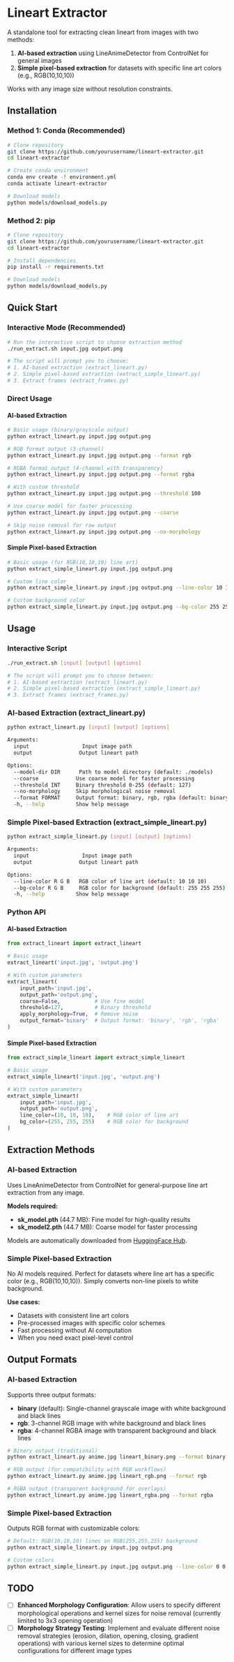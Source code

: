 # Lineart Extractor

A standalone tool for extracting clean lineart from images with two methods:
1. **AI-based extraction** using LineAnimeDetector from ControlNet for general images
2. **Simple pixel-based extraction** for datasets with specific line art colors (e.g., RGB(10,10,10))

Works with any image size without resolution constraints.

## Installation

### Method 1: Conda (Recommended)

```bash
# Clone repository
git clone https://github.com/yourusername/lineart-extractor.git
cd lineart-extractor

# Create conda environment
conda env create -f environment.yml
conda activate lineart-extractor

# Download models
python models/download_models.py
```

### Method 2: pip

```bash
# Clone repository
git clone https://github.com/yourusername/lineart-extractor.git
cd lineart-extractor

# Install dependencies
pip install -r requirements.txt

# Download models
python models/download_models.py
```

## Quick Start

### Interactive Mode (Recommended)

```bash
# Run the interactive script to choose extraction method
./run_extract.sh input.jpg output.png

# The script will prompt you to choose:
# 1. AI-based extraction (extract_lineart.py)
# 2. Simple pixel-based extraction (extract_simple_lineart.py)
# 3. Extract frames (extract_frames.py)
```

### Direct Usage

#### AI-based Extraction
```bash
# Basic usage (binary/grayscale output)
python extract_lineart.py input.jpg output.png

# RGB format output (3-channel)
python extract_lineart.py input.jpg output.png --format rgb

# RGBA format output (4-channel with transparency)
python extract_lineart.py input.jpg output.png --format rgba

# With custom threshold
python extract_lineart.py input.jpg output.png --threshold 100

# Use coarse model for faster processing
python extract_lineart.py input.jpg output.png --coarse

# Skip noise removal for raw output
python extract_lineart.py input.jpg output.png --no-morphology
```

#### Simple Pixel-based Extraction
```bash
# Basic usage (for RGB(10,10,10) line art)
python extract_simple_lineart.py input.jpg output.png

# Custom line color
python extract_simple_lineart.py input.jpg output.png --line-color 10 10 10

# Custom background color
python extract_simple_lineart.py input.jpg output.png --bg-color 255 255 255
```

## Usage

### Interactive Script

```bash
./run_extract.sh [input] [output] [options]

# The script will prompt you to choose between:
# 1. AI-based extraction (extract_lineart.py)
# 2. Simple pixel-based extraction (extract_simple_lineart.py)
# 3. Extract frames (extract_frames.py)
```

### AI-based Extraction (extract_lineart.py)

```bash
python extract_lineart.py [input] [output] [options]

Arguments:
  input                 Input image path
  output               Output lineart path

Options:
  --model-dir DIR      Path to model directory (default: ./models)
  --coarse            Use coarse model for faster processing
  --threshold INT     Binary threshold 0-255 (default: 127)
  --no-morphology     Skip morphological noise removal
  --format FORMAT     Output format: binary, rgb, rgba (default: binary)
  -h, --help          Show help message
```

### Simple Pixel-based Extraction (extract_simple_lineart.py)

```bash
python extract_simple_lineart.py [input] [output] [options]

Arguments:
  input                 Input image path
  output               Output lineart path

Options:
  --line-color R G B   RGB color of line art (default: 10 10 10)
  --bg-color R G B     RGB color for background (default: 255 255 255)
  -h, --help          Show help message
```

### Python API

#### AI-based Extraction
```python
from extract_lineart import extract_lineart

# Basic usage
extract_lineart('input.jpg', 'output.png')

# With custom parameters
extract_lineart(
    input_path='input.jpg',
    output_path='output.png',
    coarse=False,           # Use fine model
    threshold=127,          # Binary threshold
    apply_morphology=True,  # Remove noise
    output_format='binary'  # Output format: 'binary', 'rgb', 'rgba'
)
```

#### Simple Pixel-based Extraction
```python
from extract_simple_lineart import extract_simple_lineart

# Basic usage
extract_simple_lineart('input.jpg', 'output.png')

# With custom parameters
extract_simple_lineart(
    input_path='input.jpg',
    output_path='output.png',
    line_color=(10, 10, 10),    # RGB color of line art
    bg_color=(255, 255, 255)    # RGB color for background
)
```
## Extraction Methods

### AI-based Extraction
Uses LineAnimeDetector from ControlNet for general-purpose line art extraction from any image.

**Models required:**
- **sk_model.pth** (44.7 MB): Fine model for high-quality results
- **sk_model2.pth** (44.7 MB): Coarse model for faster processing

Models are automatically downloaded from [HuggingFace Hub](https://huggingface.co/lllyasviel/Annotators).

### Simple Pixel-based Extraction
No AI models required. Perfect for datasets where line art has a specific color (e.g., RGB(10,10,10)). Simply converts non-line pixels to white background.

**Use cases:**
- Datasets with consistent line art colors
- Pre-processed images with specific color schemes
- Fast processing without AI computation
- When you need exact pixel-level control

## Output Formats

### AI-based Extraction
Supports three output formats:

- **binary** (default): Single-channel grayscale image with white background and black lines
- **rgb**: 3-channel RGB image with white background and black lines  
- **rgba**: 4-channel RGBA image with transparent background and black lines

```bash
# Binary output (traditional)
python extract_lineart.py anime.jpg lineart_binary.png --format binary

# RGB output (for compatibility with RGB workflows)
python extract_lineart.py anime.jpg lineart_rgb.png --format rgb

# RGBA output (transparent background for overlays)
python extract_lineart.py anime.jpg lineart_rgba.png --format rgba
```

### Simple Pixel-based Extraction
Outputs RGB format with customizable colors:

```bash
# Default: RGB(10,10,10) lines on RGB(255,255,255) background
python extract_simple_lineart.py input.jpg output.png

# Custom colors
python extract_simple_lineart.py input.jpg output.png --line-color 0 0 0 --bg-color 255 255 255
```

## TODO

- [ ] **Enhanced Morphology Configuration**: Allow users to specify different morphological operations and kernel sizes for noise removal (currently limited to 3x3 opening operation)
- [ ] **Morphology Strategy Testing**: Implement and evaluate different noise removal strategies (erosion, dilation, opening, closing, gradient operations) with various kernel sizes to determine optimal configurations for different image types

